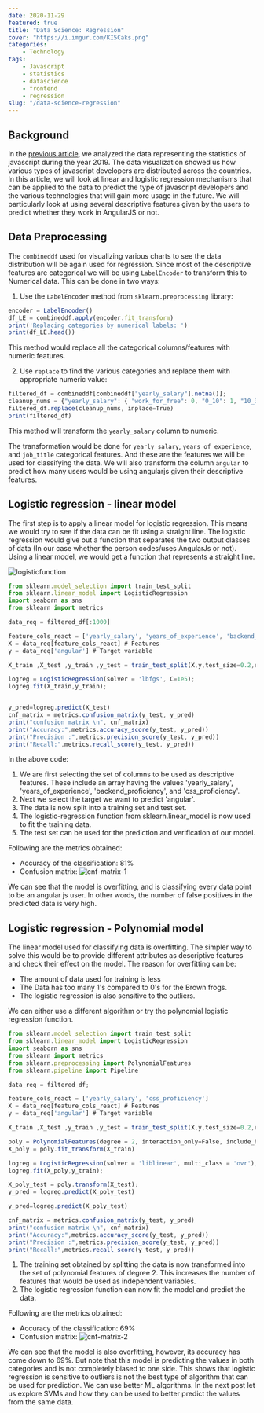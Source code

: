 ```yaml
---
date: 2020-11-29
featured: true
title: "Data Science: Regression"
cover: "https://i.imgur.com/KI5Caks.png"
categories: 
    - Technology
tags:
    - Javascript
    - statistics
    - datascience
    - frontend
    - regression
slug: "/data-science-regression"
---
```


## Background

In the [previous article](/data-science-data-visualization-javascript), we analyzed the data representing the statistics of javascript during the year 2019. The data visualization showed us how various types of javascript developers are distributed across the countries. In this article, we will look at linear and logistic regression mechanisms that can be applied to the data to predict the type of javascript developers and the various technologies that will gain more usage in the future. We will particularly look at using several descriptive features given by the users to predict whether they work in AngularJS or not. 


## Data Preprocessing

The `combineddf` used for visualizing various charts to see the data distribution will be again used for regression. Since most of the descriptive features are categorical we will be using `LabelEncoder` to transform this to Numerical data. This can be done in two ways:

1. Use the `LabelEncoder` method from `sklearn.preprocessing` library: 

```javascript
encoder = LabelEncoder()
df_LE = combineddf.apply(encoder.fit_transform)
print('Replacing categories by numerical labels: ')
print(df_LE.head())
```

This method would replace all the categorical columns/features with numeric features.

2. Use `replace` to find the various categories and replace them with appropriate numeric value: 

```javascript
filtered_df = combineddf[combineddf["yearly_salary"].notna()];
cleanup_nums = {"yearly_salary": { "work_for_free": 0, "0_10": 1, "10_30": 2, "30_50": 3, "50_100": 4, "100_200": 5, "more_than_200": 6}}
filtered_df.replace(cleanup_nums, inplace=True)
print(filtered_df)
```

This method will transform the `yearly_salary` column to numeric. 

The transformation would be done for `yearly_salary`, `years_of_experience`, and `job_title` categorical features. And these are the features we will be used for classifying the data. We will also transform the column `angular` to predict how many users would be using angularjs given their descriptive features. 

## Logistic regression - linear model

The first step is to apply a linear model for logistic regression. This means we would try to see if the data can be fit using a straight line. The logistic regression would give out a function that separates the two output classes of data (In our case whether the person codes/uses AngularJs or not). Using a linear model, we would get a function that represents a straight line.

![logisticfunction](https://i.imgur.com/oCbajJD.png)

```javascript
from sklearn.model_selection import train_test_split
from sklearn.linear_model import LogisticRegression
import seaborn as sns
from sklearn import metrics

data_req = filtered_df[:1000]

feature_cols_react = ['yearly_salary', 'years_of_experience', 'backend_proficiency', 'css_proficiency']
X = data_req[feature_cols_react] # Features
y = data_req['angular'] # Target variable

X_train ,X_test ,y_train ,y_test = train_test_split(X,y,test_size=0.2,random_state=0)

logreg = LogisticRegression(solver = 'lbfgs', C=1e5);
logreg.fit(X_train,y_train);


y_pred=logreg.predict(X_test)
cnf_matrix = metrics.confusion_matrix(y_test, y_pred)
print("confusion matrix \n", cnf_matrix)
print("Accuracy:",metrics.accuracy_score(y_test, y_pred))
print("Precision :",metrics.precision_score(y_test, y_pred))
print("Recall:",metrics.recall_score(y_test, y_pred))
```

In the above code:
1. We are first selecting the set of columns to be used as descriptive features. These include an array having the values 'yearly_salary', 'years_of_experience', 'backend_proficiency', and 'css_proficiency'. 
2. Next we select the target we want to predict 'angular'.
3. The data is now split into a training set and test set.
4. The logistic-regression function from sklearn.linear_model is now used to fit the training data.
5. The test set can be used for the prediction and verification of our model.

Following are the metrics obtained:

- Accuracy of the classification: 81%
- Confusion matrix: ![cnf-matrix-1](https://i.imgur.com/9OZhWhK.png)

We can see that the model is overfitting, and is classifying every data point to be an angular js user. In other words, the number of false positives in the predicted data is very high. 


## Logistic regression - Polynomial model

The linear model used for classifying data is overfitting. The simpler way to solve this would be to provide different attributes as descriptive features and check their effect on the model. The reason for overfitting can be:
- The amount of data used for training is less
- The Data has too many 1's compared to 0's for the Brown frogs.
- The logistic regression is also sensitive to the outliers.

We can either use a different algorithm or try the polynomial logistic regression function. 

```javascript
from sklearn.model_selection import train_test_split
from sklearn.linear_model import LogisticRegression
import seaborn as sns
from sklearn import metrics
from sklearn.preprocessing import PolynomialFeatures
from sklearn.pipeline import Pipeline

data_req = filtered_df;

feature_cols_react = ['yearly_salary', 'css_proficiency']
X = data_req[feature_cols_react] # Features
y = data_req['angular'] # Target variable

X_train ,X_test ,y_train ,y_test = train_test_split(X,y,test_size=0.2,random_state=0)

poly = PolynomialFeatures(degree = 2, interaction_only=False, include_bias=False)
X_poly = poly.fit_transform(X_train)

logreg = LogisticRegression(solver = 'liblinear', multi_class = 'ovr');
logreg.fit(X_poly,y_train);

X_poly_test = poly.transform(X_test);
y_pred = logreg.predict(X_poly_test)

y_pred=logreg.predict(X_poly_test)

cnf_matrix = metrics.confusion_matrix(y_test, y_pred)
print("confusion matrix \n", cnf_matrix)
print("Accuracy:",metrics.accuracy_score(y_test, y_pred))
print("Precision :",metrics.precision_score(y_test, y_pred))
print("Recall:",metrics.recall_score(y_test, y_pred))
```

1. The training set obtained by splitting the data is now transformed into the set of polynomial features of degree 2. This increases the number of features that would be used as independent variables. 
2. The logistic regression function can now fit the model and predict the data.


Following are the metrics obtained:

- Accuracy of the classification: 69%
- Confusion matrix: ![cnf-matrix-2](https://i.imgur.com/klK8I0U.png)

We can see that the model is also overfitting, however, its accuracy has come down to 69%. But note that this model is predicting the values in both categories and is not completely biased to one side. This shows that logistic regression is sensitive to outliers is not the best type of algorithm that can be used for prediction. We can use better ML algorithms. In the next post let us explore SVMs and how they can be used to better predict the values from the same data.